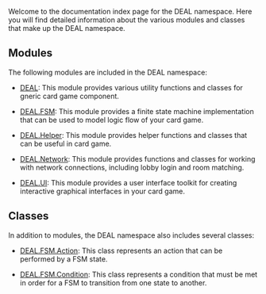 Welcome to the documentation index page for the DEAL namespace. Here you will find detailed information about the various modules and classes that make up the DEAL namespace.

## Modules

The following modules are included in the DEAL namespace:

- [DEAL](http://localhost:8080/api/DEAL.html "DEAL"): This module provides various utility functions and classes for gneric card game component.

- [DEAL.FSM](http://localhost:8080/api/DEAL.FSM.html "DEAL.FSM"): This module provides a finite state machine implementation that can be used to model logic flow of your card game.

- [DEAL.Helper](http://localhost:8080/api/DEAL.Helper.html "DEAL.Helper"): This module provides helper functions and classes that can be useful in card game.

- [DEAL.Network](http://localhost:8080/api/DEAL.Network.html "DEAL.Network"): This module provides functions and classes for working with network connections, including lobby login and room matching.

- [DEAL.UI](http://localhost:8080/api/DEAL.UI.html "DEAL.UI"): This module provides a user interface toolkit for creating interactive graphical interfaces in your card game.

## Classes

In addition to modules, the DEAL namespace also includes several classes:

- [DEAL.FSM.Action](http://localhost:8080/api/DEAL.FSM.Action.html "DEAL.FSM.Action"): This class represents an action that can be performed by a FSM state.

- [DEAL.FSM.Condition](http://localhost:8080/api/DEAL.FSM.Condition.html "DEAL.FSM.Condition"): This class represents a condition that must be met in order for a FSM to transition from one state to another.
